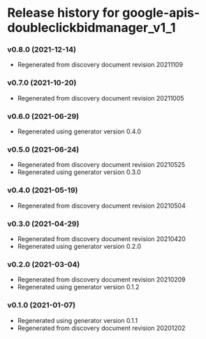 # Release history for google-apis-doubleclickbidmanager_v1_1

### v0.8.0 (2021-12-14)

* Regenerated from discovery document revision 20211109

### v0.7.0 (2021-10-20)

* Regenerated from discovery document revision 20211005

### v0.6.0 (2021-06-29)

* Regenerated using generator version 0.4.0

### v0.5.0 (2021-06-24)

* Regenerated from discovery document revision 20210525
* Regenerated using generator version 0.3.0

### v0.4.0 (2021-05-19)

* Regenerated from discovery document revision 20210504

### v0.3.0 (2021-04-29)

* Regenerated from discovery document revision 20210420
* Regenerated using generator version 0.2.0

### v0.2.0 (2021-03-04)

* Regenerated from discovery document revision 20210209
* Regenerated using generator version 0.1.2

### v0.1.0 (2021-01-07)

* Regenerated using generator version 0.1.1
* Regenerated from discovery document revision 20201202

